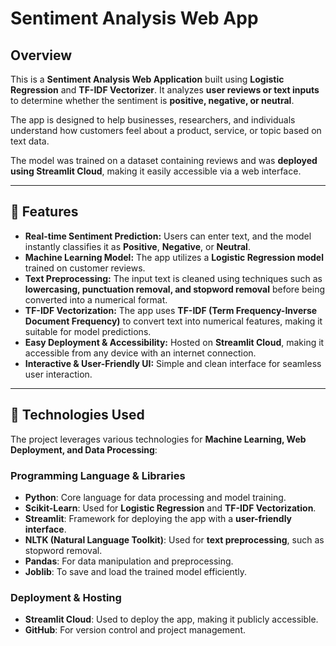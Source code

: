# Sentiment Analysis Web App 

## Overview  
This is a **Sentiment Analysis Web Application** built using **Logistic Regression** and **TF-IDF Vectorizer**. It analyzes **user reviews or text inputs** to determine whether the sentiment is **positive, negative, or neutral**.  

The app is designed to help businesses, researchers, and individuals understand how customers feel about a product, service, or topic based on text data.  

The model was trained on a dataset containing reviews and was **deployed using Streamlit Cloud**, making it easily accessible via a web interface.  

---

## 📌 Features  
- **Real-time Sentiment Prediction:** Users can enter text, and the model instantly classifies it as **Positive**, **Negative**, or **Neutral**.  
- **Machine Learning Model:** The app utilizes a **Logistic Regression model** trained on customer reviews.  
- **Text Preprocessing:** The input text is cleaned using techniques such as **lowercasing, punctuation removal, and stopword removal** before being converted into a numerical format.  
- **TF-IDF Vectorization:** The app uses **TF-IDF (Term Frequency-Inverse Document Frequency)** to convert text into numerical features, making it suitable for model predictions.  
- **Easy Deployment & Accessibility:** Hosted on **Streamlit Cloud**, making it accessible from any device with an internet connection.  
- **Interactive & User-Friendly UI:** Simple and clean interface for seamless user interaction.  

---

## 📌 Technologies Used  
The project leverages various technologies for **Machine Learning, Web Deployment, and Data Processing**:  

### **Programming Language & Libraries**
- **Python**: Core language for data processing and model training.  
- **Scikit-Learn**: Used for **Logistic Regression** and **TF-IDF Vectorization**.  
- **Streamlit**: Framework for deploying the app with a **user-friendly interface**.  
- **NLTK (Natural Language Toolkit)**: Used for **text preprocessing**, such as stopword removal.  
- **Pandas**: For data manipulation and preprocessing.  
- **Joblib**: To save and load the trained model efficiently.  

### **Deployment & Hosting**
- **Streamlit Cloud**: Used to deploy the app, making it publicly accessible.  
- **GitHub**: For version control and project management.  

